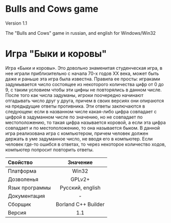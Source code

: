 # Bulls and Cows game

Version 1.1

The "Bulls and Cows" game in russian, and english for Windows/Win32

# Игра "Быки и коровы"

Игра «Быки и коровы». Это довольно знаменитая студенческая игра, в нее играли приблизительно с начала 70-х годов XX века, может быть даже и раньше эта игра была известна. Правила ее просты: играками задумывается число состоящее из некоторого количества цифр от 0 до 9, с таким условием чтобы эти цифны не повторялись в данном числе. После того как числа задуманы, игроки поочередно начинают отгадывать число друг у друга, причем в своих версиях они опираются на предыдущие ответы противника. Эти ответы заключаются в следующем: если в названном числе какая-либо цифра совпадает с цифрой в задуманном числе по значению, но не совпадает по местоположению, то такая цифра называется коровой, а если эта цифра совпадает и по местоположению, то она называется быком. В данной игра реализована игра с компьютером, причем человек должен держать в уме задуманное число, не вводя его в компьютер. Если человек где-то ошибся в ответах, то через некоторое количество ходов, компьютер попросит повторить ответы.

| Свойство       | Значение            |
| :------------- |:-------------------:|
| Платформа      | Win32               |
| Дозволенья     | GPLv2+              |
| Язык программы | Русский, english    |
| Документация   | -                   |
| Сборщик        | Borland C++ Builder |
| Версия         | 1.1                 |
